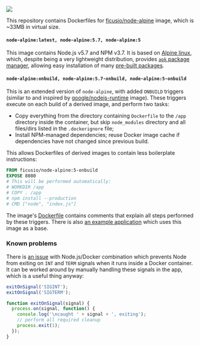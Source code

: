 [![](https://badge.imagelayers.io/ficusio/node-alpine:latest.svg)](https://imagelayers.io/?images=ficusio/node-alpine:latest 'Get your own badge on imagelayers.io')

This repository contains Dockerfiles for [ficusio/node-alpine](https://hub.docker.com/r/ficusio/node-alpine/) image, which is ~33MB in virtual size.

#### `node-alpine:latest, node-alpine:5.7, node-alpine:5`

This image contains Node.js v5.7 and NPM v3.7. It is based on [Alpine linux](https://hub.docker.com/r/library/alpine/), which, despite being a very lightweight distribution, provides [`apk` package manager](http://wiki.alpinelinux.org/wiki/Alpine_Linux_package_management), allowing easy installation of many [pre-built packages](https://pkgs.alpinelinux.org/packages).

#### `node-alpine:onbuild, node-alpine:5.7-onbuild, node-alpine:5-onbuild`

This is an extended version of `node-alpine`, with added `ONBUILD` triggers (similar to and inspired by [google/nodejs-runtime](https://github.com/GoogleCloudPlatform/nodejs-docker/tree/master/runtime) image). These triggers execute on each build of a derived image, and perform two tasks:

* Copy everything from the directory containing `Dockerfile` to the `/app` directory inside the container, but skip `node_modules` directory and all files/dirs listed in the `.dockerignore` file;
* Install NPM-managed dependencies; reuse Docker image cache if dependencies have not changed since previous build.

This allows Dockerfiles of derived images to contain less boilerplate instructions:

```dockerfile
FROM ficusio/node-alpine:5-onbuild
EXPOSE 8080
# This will be performed automatically:
# WORKDIR /app
# COPY . /app
# npm install --production
# CMD ["node", "index.js"]
```

The image's [Dockerfile](onbuild/Dockerfile) contains comments that explain all steps performed by these triggers. There is also [an example application](_example) which uses this image as a base.

### Known problems

There is [an issue](https://github.com/joyent/node/issues/9131) with Node.js/Docker combination which prevents Node from exiting on `INT` and `TERM` signals when it runs inside a Docker container. It can be worked around by manually handling these signals in the app, which is a useful thing anyway:

```js
exitOnSignal('SIGINT');
exitOnSignal('SIGTERM');

function exitOnSignal(signal) {
  process.on(signal, function() {
    console.log('\ncaught ' + signal + ', exiting');
    // perform all required cleanup
    process.exit(1);
  });
}
```
